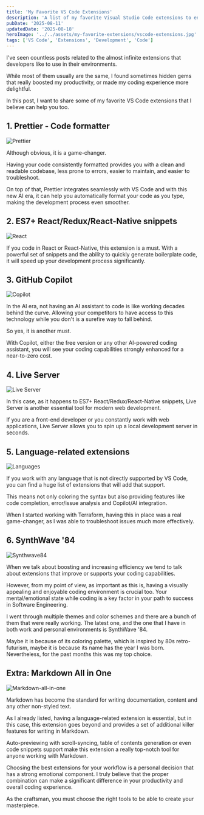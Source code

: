 ```yaml
---
title: 'My Favorite VS Code Extensions'
description: 'A list of my favorite Visual Studio Code extensions to enhance productivity and improve the development experience.'
pubDate: '2025-08-11'
updatedDate: '2025-08-18'
heroImage: '../../assets/my-favorite-extensions/vscode-extensions.jpg'
tags: ['VS Code', 'Extensions', 'Development', 'Code']
---
```


I've seen countless posts related to the almost infinite extensions that developers like to use in their environments.

While most of them usually are the same, I found sometimes hidden gems that really boosted my productivity, or made my coding experience more delightful.

In this post, I want to share some of my favorite VS Code extensions that I believe can help you too.


## 1. Prettier - Code formatter

![Prettier](../../assets/my-favorite-extensions/prettier.png)

Although obvious, it is a game-changer. 

Having your code consistently formatted provides you with a clean and readable codebase, less prone to errors, easier to maintain, and easier to troubleshoot.

On top of that, Prettier integrates seamlessly with VS Code and with this new AI era, it can help you automatically format your code as you type, making the development process even smoother.


## 2. ES7+ React/Redux/React-Native snippets

![React](../../assets/my-favorite-extensions/react.png)

If you code in React or React-Native, this extension is a must. With a powerful set of snippets and the ability to quickly generate boilerplate code, it will speed up your development process significantly.

## 3. GitHub Copilot 

![Copilot](../../assets/my-favorite-extensions/copilot.png)

In the AI era, not having an AI assistant to code is like working decades behind the curve. Allowing your competitors to have access to this technology while you don't is a surefire way to fall behind.

So yes, it is another must. 

With Copilot, either the free version or any other AI-powered coding assistant, you will see your coding capabilities strongly enhanced for a near-to-zero cost. 

## 4. Live Server 

![Live Server](../../assets/my-favorite-extensions/liveserver.png)

In this case, as it happens to ES7+ React/Redux/React-Native snippets, Live Server is another essential tool for modern web development. 

If you are a front-end developer or you constantly work with web applications, Live Server allows you to spin up a local development server in seconds. 


## 5. Language-related extensions
![Languages](../../assets/my-favorite-extensions/languages.png)



If you work with any language that is not directly supported by VS Code, you can find a huge list of extensions that will add that support. 

This means not only coloring the syntax but also providing features like code completion, error/issue analysis and Copilot/AI integration. 

When I started working with Terraform, having this in place was a real game-changer, as I was able to troubleshoot issues much more effectively.


## 6. SynthWave '84

![Synthwave84](../../assets/my-favorite-extensions/synthwave.png)

When we talk about boosting and increasing efficiency we tend to talk about extensions that improve or supports your coding capabilities.

However, from my point of view, as important as this is, having a visually appealing and enjoyable coding environment is crucial too. Your mental/emotional state while coding is a key factor in your path to success in Software Engineering. 

I went through multiple themes and color schemes and there are a bunch of them that were really working. The latest one, and the one that I have in both work and personal environments is SynthWave '84. 

Maybe it is because of its coloring palette, which is inspired by 80s retro-futurism, maybe it is because its name has the year I was born. Nevertheless, for the past months this was my top choice.

## Extra: Markdown All in One

![Markdown-all-in-one](../../assets/my-favorite-extensions/markdown.png)

Markdown has become the standard for writing documentation, content and any other non-styled text. 

As I already listed, having a language-related extension is essential, but in this case, this extension goes beyond and provides a set of additional killer features for writing in Markdown.

Auto-previewing with scroll-syncing, table of contents generation or even code snippets support make this extension a really top-notch tool for anyone working with Markdown.

Choosing the best extensions for your workflow is a personal decision that has a strong emotional component. I truly believe that the proper combination can make a significant difference in your productivity and overall coding experience.

As the craftsman, you must choose the right tools to be able to create your masterpiece.